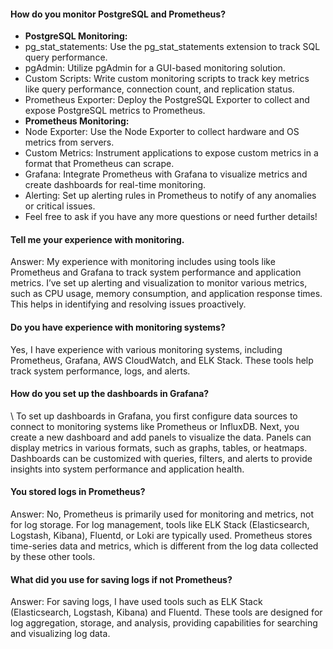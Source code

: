 #### How do you monitor PostgreSQL and Prometheus?
- **PostgreSQL Monitoring:**
- pg_stat_statements: Use the pg_stat_statements extension to track SQL query performance.
- pgAdmin: Utilize pgAdmin for a GUI-based monitoring solution.
- Custom Scripts: Write custom monitoring scripts to track key metrics like query performance, connection count, and replication status.
- Prometheus Exporter: Deploy the PostgreSQL Exporter to collect and expose PostgreSQL metrics to Prometheus.
- **Prometheus Monitoring:**
- Node Exporter: Use the Node Exporter to collect hardware and OS metrics from servers.
- Custom Metrics: Instrument applications to expose custom metrics in a format that Prometheus can scrape.
- Grafana: Integrate Prometheus with Grafana to visualize metrics and create dashboards for real-time monitoring.
- Alerting: Set up alerting rules in Prometheus to notify of any anomalies or critical issues.
- Feel free to ask if you have any more questions or need further details!


#### Tell me your experience with monitoring.
Answer: My experience with monitoring includes using tools like Prometheus and Grafana to track system performance and application metrics. I’ve set up alerting and visualization to monitor various metrics, such as CPU usage, memory consumption, and application response times. This helps in identifying and resolving issues proactively.

#### Do you have experience with monitoring systems?
Yes, I have experience with various monitoring systems, including Prometheus, Grafana, AWS CloudWatch, and ELK Stack. These tools help track system performance, logs, and alerts.

#### How do you set up the dashboards in Grafana?
\ To set up dashboards in Grafana, you first configure data sources to connect to monitoring systems like Prometheus or InfluxDB. Next, you create a new dashboard and add panels to visualize the data. Panels can display metrics in various formats, such as graphs, tables, or heatmaps. Dashboards can be customized with queries, filters, and alerts to provide insights into system performance and application health.

#### You stored logs in Prometheus?
Answer: No, Prometheus is primarily used for monitoring and metrics, not for log storage. For log management, tools like ELK Stack (Elasticsearch, Logstash, Kibana), Fluentd, or Loki are typically used. Prometheus stores time-series data and metrics, which is different from the log data collected by these other tools.

#### What did you use for saving logs if not Prometheus?
Answer: For saving logs, I have used tools such as ELK Stack (Elasticsearch, Logstash, Kibana) and Fluentd. These tools are designed for log aggregation, storage, and analysis, providing capabilities for searching and visualizing log data.
